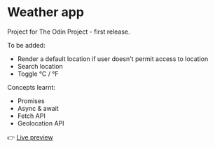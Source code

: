 # Weather app
Project for The Odin Project - first release.

To be added: 
- Render a default location if user doesn't permit access to location
- Search location
- Toggle &deg;C / &deg;F

Concepts learnt:
- Promises
- Async & await
- Fetch API
- Geolocation API

👉 [Live preview](https://tubular-sunflower-b43ffc.netlify.app/)
